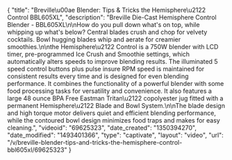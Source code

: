 {
    "title": "Breville\u00ae Blender: Tips & Tricks the Hemisphere\u2122 Control BBL605XL",
    "description": "Breville Die-Cast Hemisphere Control Blender - BBL605XL\n\nHow do you pull down what's on top, while whipping up what's below? Central blades crush and chop for velvety cocktails. Bowl hugging blades whip and aerate for creamier smoothies.\n\nthe Hemisphere\u2122 Control is a 750W blender with LCD timer, pre-programmed Ice Crush and Smoothie settings, which automatically alters speeds to improve blending results. The illuminated 5 speed control buttons plus pulse insure RPM speed is maintained for consistent results every time and is designed for even blending performance. It combines the functionality of a powerful blender with some food processing tasks for versatility and convenience. It also features a large 48 ounce BPA Free Eastman Tritan\u2122 copolyester jug fitted with a permanent Hemisphere\u2122 Blade and Bowl System.\n\nThe blade design and high torque motor delivers quiet and efficient blending performance, while the contoured bowl design minimizes food traps and makes for easy cleaning.",
    "videoid": "69625323",
    "date_created": "1350394270",
    "date_modified": "1493401366",
    "type": "captivate",
    "layout": "video",
    "url": "\/v\/breville-blender-tips-and-tricks-the-hemisphere-control-bbl605xl\/69625323"
}